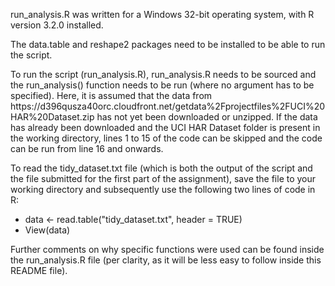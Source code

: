 <p>run_analysis.R was written for a Windows 32-bit operating system, with R version 3.2.0 installed.</p>

<p>The data.table and reshape2 packages need to be installed to be able to run the script.</p>


<p>To run the script (run_analysis.R), run_analysis.R needs to be sourced and the run_analysis() function needs to be run (where no argument has to be specified). 
Here, it is assumed that the data from https://d396qusza40orc.cloudfront.net/getdata%2Fprojectfiles%2FUCI%20HAR%20Dataset.zip has not yet been downloaded or unzipped.
If the data has already been downloaded and the UCI HAR Dataset folder is present in the working directory, lines 1 to 15 of the code can be skipped and the code can be run from line 16 and onwards.</p>


<p>To read the tidy_dataset.txt file (which is both the output of the script and the file submitted for the first part of the assignment), save the file to your working directory and subsequently use the following two lines of code in R:</p>
<ul> 
<li>data <- read.table("tidy_dataset.txt", header = TRUE)</li>
<li>View(data)</li>
</ul>

<p>Further comments on why specific functions were used can be found inside the run_analysis.R file (per clarity, as it will be less easy to follow inside this README file).</p>



